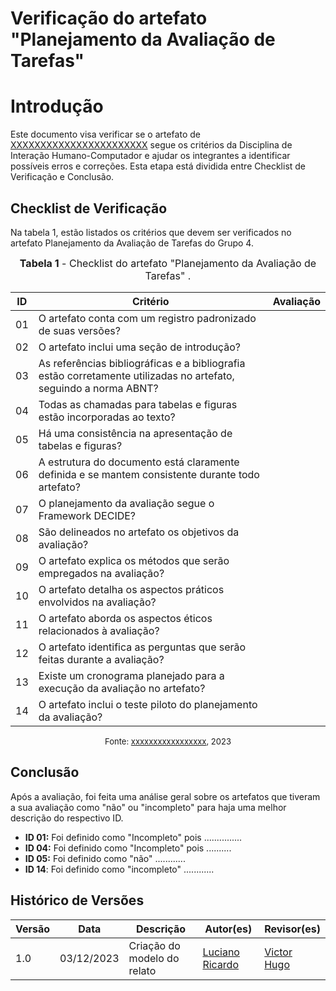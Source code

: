 # Verificação do artefato "Planejamento da Avaliação de Tarefas"

# Introdução

Este documento visa verificar se o artefato de [XXXXXXXXXXXXXXXXXXXXXXX](YYYYYYYYYYYYYYYYYYYYYYYyyy) segue os critérios da Disciplina de Interação Humano-Computador e ajudar os integrantes a identificar possíveis erros e correções. Esta etapa está dividida entre Checklist de Verificação e Conclusão.


## Checklist de Verificação

Na tabela 1, estão listados os critérios que devem ser verificados no artefato Planejamento da Avaliação de Tarefas do Grupo 4.

<font size="3"><p style="text-align: center"><b>Tabela 1</b> - Checklist do artefato "Planejamento da Avaliação de Tarefas" . </p></font>

| ID  | Critério                                                                                                         | Avaliação |
| --- | ---------------------------------------------------------------------------------------------------------------- | --------- |
| 01  | O artefato conta com um registro padronizado de suas versões?                                                    |           |
| 02  | O artefato inclui uma seção de introdução?                                                                       |           |
| 03  | As referências bibliográficas e a bibliografia estão corretamente utilizadas no artefato, seguindo a norma ABNT? |           |
| 04  | Todas as chamadas para tabelas e figuras estão incorporadas ao texto?                                            |           |
| 05  | Há uma consistência na apresentação de tabelas e figuras?                                                        |           |
| 06  | A estrutura do documento está claramente definida e se mantem consistente durante todo artefato?                 |           |
| 07  | O planejamento da avaliação segue o Framework DECIDE?                                                            |           |
| 08  | São delineados no artefato os objetivos da avaliação?                                                            |           |
| 09  | O artefato explica os métodos que serão empregados na avaliação?                                                 |           |
| 10  | O artefato detalha os aspectos práticos envolvidos na avaliação?                                                 |           |
| 11  | O artefato aborda os aspectos éticos relacionados à avaliação?                                                   |           |
| 12  | O artefato identifica as perguntas que serão feitas durante a avaliação?                                         |           |
| 13  | Existe um cronograma planejado para a execução da avaliação no artefato?                                         |           |
| 14  | O artefato inclui o teste piloto do planejamento da avaliação?                                                   |           |

<font size="2"><p style="text-align: center">Fonte: [xxxxxxxxxxxxxxxxx](https://github.com/xxxxxxxxxxxxxx), 2023</p></font>

## Conclusão

Após a avaliação, foi feita uma análise geral sobre os artefatos que tiveram a sua avaliação como "não" ou "incompleto" para haja uma melhor descrição do respectivo ID.

- **ID 01:** Foi definido como "Incompleto" pois ...............
- **ID 04:** Foi definido como "Incompleto" pois ..........
- **ID 05:** Foi definido como "não" ............
- **ID 14**: Foi definido como "incompleto" ............


## Histórico de Versões

| Versão | Data       | Descrição                   | Autor(es)                                       | Revisor(es)                                    |
| ------ | ---------- | --------------------------- | ----------------------------------------------- | ---------------------------------------------- |
| 1.0    | 03/12/2023 | Criação do modelo do relato | [Luciano Ricardo](https://github.com/l-ricardo) | [Victor Hugo](https://github.com/ViictorHugoo) |
